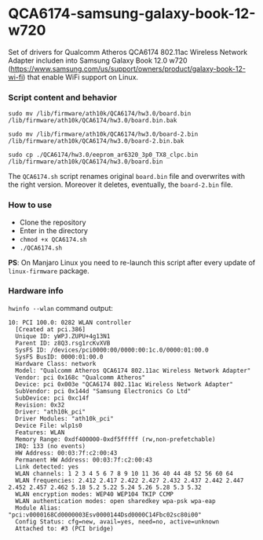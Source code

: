 # QCA6174-samsung-galaxy-book-12-w720
Set of drivers for Qualcomm Atheros QCA6174 802.11ac Wireless Network Adapter includen into Samsung Galaxy Book 12.0 w720 (https://www.samsung.com/us/support/owners/product/galaxy-book-12-wi-fi) that enable WiFi support on Linux.


### Script content and behavior
```
sudo mv /lib/firmware/ath10k/QCA6174/hw3.0/board.bin /lib/firmware/ath10k/QCA6174/hw3.0/board.bin.bak

sudo mv /lib/firmware/ath10k/QCA6174/hw3.0/board-2.bin /lib/firmware/ath10k/QCA6174/hw3.0/board-2.bin.bak

sudo cp ./QCA6174/hw3.0/eeprom_ar6320_3p0_TX8_clpc.bin /lib/firmware/ath10k/QCA6174/hw3.0/board.bin
```

The `QCA6174.sh` script renames original `board.bin` file and overwrites with the right version. Moreover it deletes, eventually, the `board-2.bin` file.


### How to use
- Clone the repository
- Enter in the directory
- `chmod +x QCA6174.sh`
- `./QCA6174.sh`

**PS**: On Manjaro Linux you need to re-launch this script after every update of `linux-firmware` package.


### Hardware info
`hwinfo --wlan` command output:
```
10: PCI 100.0: 0282 WLAN controller                             
  [Created at pci.386]
  Unique ID: yWPJ.ZUPU+4g13N1
  Parent ID: z8Q3.rsg1rcKvXVB
  SysFS ID: /devices/pci0000:00/0000:00:1c.0/0000:01:00.0
  SysFS BusID: 0000:01:00.0
  Hardware Class: network
  Model: "Qualcomm Atheros QCA6174 802.11ac Wireless Network Adapter"
  Vendor: pci 0x168c "Qualcomm Atheros"
  Device: pci 0x003e "QCA6174 802.11ac Wireless Network Adapter"
  SubVendor: pci 0x144d "Samsung Electronics Co Ltd"
  SubDevice: pci 0xc14f 
  Revision: 0x32
  Driver: "ath10k_pci"
  Driver Modules: "ath10k_pci"
  Device File: wlp1s0
  Features: WLAN
  Memory Range: 0xdf400000-0xdf5fffff (rw,non-prefetchable)
  IRQ: 133 (no events)
  HW Address: 00:03:7f:c2:00:43
  Permanent HW Address: 00:03:7f:c2:00:43
  Link detected: yes
  WLAN channels: 1 2 3 4 5 6 7 8 9 10 11 36 40 44 48 52 56 60 64
  WLAN frequencies: 2.412 2.417 2.422 2.427 2.432 2.437 2.442 2.447 2.452 2.457 2.462 5.18 5.2 5.22 5.24 5.26 5.28 5.3 5.32
  WLAN encryption modes: WEP40 WEP104 TKIP CCMP
  WLAN authentication modes: open sharedkey wpa-psk wpa-eap
  Module Alias: "pci:v0000168Cd0000003Esv0000144Dsd0000C14Fbc02sc80i00"
  Config Status: cfg=new, avail=yes, need=no, active=unknown
  Attached to: #3 (PCI bridge)
```
